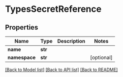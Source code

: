 # TypesSecretReference

## Properties
Name | Type | Description | Notes
------------ | ------------- | ------------- | -------------
**name** | **str** |  | 
**namespace** | **str** |  | [optional] 

[[Back to Model list]](../vela-client/README.md#documentation-for-models) [[Back to API list]](../vela-client/README.md#documentation-for-api-endpoints) [[Back to README]](../vela-client/README.md)

